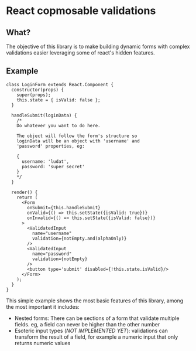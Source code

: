 # React copmosable validations

## What?

The objective of this library is to make building dynamic forms with complex validations easier leveraging some of react's hidden features.

## Example

```JSX
class LoginForm extends React.Component {
  constructor(props) {
    super(props);
    this.state = { isValid: false };
  }

  handleSubmit(loginData) {
    /*
    Do whatever you want to do here.

    The object will follow the form's structure so
    loginData will be an object with 'username' and
    'password' properties, eg:

    {
      username: 'ludat',
      password: 'super secret'
    }
    */
  }

  render() {
    return (
      <Form
        onSubmit={this.handleSubmit}
        onValid={() => this.setState({isValid: true})}
        onInvalid={() => this.setState({isValid: false})}
      >
        <ValidatedInput
          name="username"
          validation={notEmpty.and(alphaOnly)}
        />
        <ValidatedInput
          name="password"
          validation={notEmpty}
        />
        <button type='submit' disabled={!this.state.isValid}/>
      </Form>
    );
  }
}
```

This simple example shows the most basic features of this library,
among the most important it includes:

- Nested forms: There can be sections of a form that validate multiple fields.
    eg, a field can never be higher than the other number
- Esoteric input types (*NOT IMPLEMENTED YET*): validations can transform the
    result of a field, for example a numeric input that only returns numeric values
